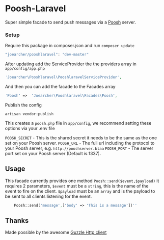 # Poosh-Laravel
Super simple facade to send push messages via a [Poosh](https://github.com/joearcher/poosh) server.

### Setup
Require this package in composer.json and run `composer update`

```javascript
"joearcher/pooshlaravel": "dev-master"
```
After updating add the ServiceProvider the the providers array in `app/config/app.php`

```php
'Joearcher\Pooshlaravel\PooshlaravelServiceProvider',
```
And then you can add the facade to the Facades array

```php
'Poosh' =>	'Joearcher\Pooshlaravel\Facades\Poosh',
```
Publish the config

```console
artisan vendor:publish
```

This creates a `poosh.php` file in `app/config`, we recommend setting these options via your .env file

`POOSH_SECRET` - This is the shared secret it needs to be the same as the one set on your Poosh server.
`POOSH_URL` - The full url including the protocol to your Poosh server, e.g. `http://pooshserver.blaa`
`POOSH_PORT` - The server port set on your Poosh server (Default is 1337).


## Usage
This facade currently provides one method `Poosh::send($event,$payload)` it requires 2 parameters, `$event` must be a `string`, this is the name of the event to fire on the client. `$payload` must be an `array` and is the payload to be sent to all clients listening for the event.

````php
	Poosh::send('message',['body' => 'This is a message'])''
````
## Thanks
Made possible by the awesome [Guzzle Http client](https://github.com/guzzle/guzzle)